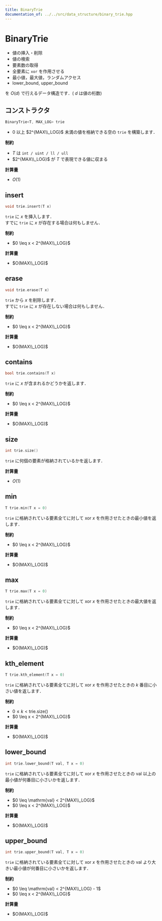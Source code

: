 ```yaml
---
title: BinaryTrie
documentation_of: ../../src/data_structure/binary_trie.hpp
---
```


# BinaryTrie

- 値の挿入・削除
- 値の検索
- 要素数の取得
- 全要素に `xor` を作用させる
- 最小値，最大値，ランダムアクセス
- lower_bound, upper_bound

を $O(d)$ で行えるデータ構造です．( $d$ は値の桁数)

## コンストラクタ

```cpp
BinaryTrie<T, MAX_LOG> trie
```

- $0$ 以上 $2^{MAX\\_LOG}$ 未満の値を格納できる空の `trie` を構築します．

**制約**

- $T$ は `int / uint / ll / ull`
- $2^{MAX\\_LOG}$ が $T$ で表現できる値に収まる

**計算量**

- $O(1)$

## insert

```cpp
void trie.insert(T x)
```

`trie` に $x$ を挿入します．<br>
すでに `trie` に $x$ が存在する場合は何もしません．

**制約**

- $0 \leq x < 2^{MAX\\_LOG}$

**計算量**

- $O(MAX\\_LOG)$

## erase

```cpp
void trie.erase(T x)
```

`trie` から $x$ を削除します．<br>
すでに `trie` に $x$ が存在しない場合は何もしません．

**制約**

- $0 \leq x < 2^{MAX\\_LOG}$

**計算量**

- $O(MAX\\_LOG)$

## contains

```cpp
bool trie.contains(T x)
```

`trie` に $x$ が含まれるかどうかを返します．

**制約**

- $0 \leq x < 2^{MAX\\_LOG}$

**計算量**

- $O(MAX\\_LOG)$

## size

```cpp
int trie.size()
```

`trie` に何個の要素が格納されているかを返します．

**計算量**

- $O(1)$

## min

```cpp
T trie.min(T x = 0)
```

`trie` に格納されている要素全てに対して $\mathrm{xor} ~ x$ を作用させたときの最小値を返します．

**制約**

- $0 \leq x < 2^{MAX\\_LOG}$

**計算量**

- $O(MAX\\_LOG)$

## max

```cpp
T trie.max(T x = 0)
```

`trie` に格納されている要素全てに対して $\mathrm{xor} ~ x$ を作用させたときの最大値を返します．

**制約**

- $0 \leq x < 2^{MAX\\_LOG}$

**計算量**

- $O(MAX\\_LOG)$

## kth_element

```cpp
T trie.kth_element(T x = 0)
```

`trie` に格納されている要素全てに対して $\mathrm{xor} ~ x$ を作用させたときの $k$ 番目に小さい値を返します．

**制約**

- $0 \leq k < \mathrm{trie.size()}$
- $0 \leq x < 2^{MAX\\_LOG}$

**計算量**

- $O(MAX\\_LOG)$

## lower_bound

```cpp
int trie.lower_bound(T val, T x = 0)
```

`trie` に格納されている要素全てに対して $\mathrm{xor} ~ x$ を作用させたときの $\mathrm{val}$ 以上の最小値が何番目に小さいかを返します．

**制約**

- $0 \leq \mathrm{val} < 2^{MAX\\_LOG}$
- $0 \leq x < 2^{MAX\\_LOG}$

**計算量**

- $O(MAX\\_LOG)$

## upper_bound

```cpp
int trie.upper_bound(T val, T x = 0)
```

`trie` に格納されている要素全てに対して $\mathrm{xor} ~ x$ を作用させたときの $\mathrm{val}$ より大きい最小値が何番目に小さいかを返します．

**制約**

- $0 \leq \mathrm{val} < 2^{MAX\\_LOG} - 1$
- $0 \leq x < 2^{MAX\\_LOG}$

**計算量**

- $O(MAX\\_LOG)$